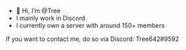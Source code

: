 - 👋 Hi, I’m @Tree
- I mainly work in Discord
- I currently own a server with around 150+ members 

If you want to contact me, do so via Discord: Tree642#9592

<!---
Tree642/Tree642 is a ✨ special ✨ repository because its `README.md` (this file) appears on your GitHub profile.
You can click the Preview link to take a look at your changes.
--->
